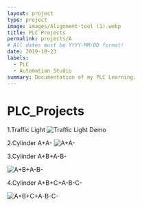 ```yaml
---
layout: project
type: project
image: images/Alignment-tool (1).webp
title: PLC Projects
permalink: projects/A
# All dates must be YYYY-MM-DD format!
date: 2019-10-23
labels:
  - PLC
  - Automation Studio
summary: Documentation of my PLC Learning. 
---
```


# PLC_Projects

1.Traffic Light
![Traffic Light Demo](P1_traffic_light.gif)



2.Cylinder A+A-
![A+A-](P2._A+A-.gif)



3.Cylinder A+B+A-B-


![A+B+A-B-](P3_A+B+A-B-.gif)


4.Cylinder A+B+C+A-B-C-



![A+B+C+A-B-C-](P4_A+B+C+A-B-C-.gif)

